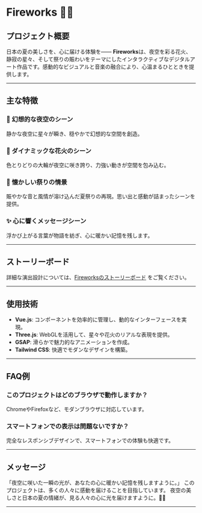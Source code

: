 # Fireworks 🌌🎆

## プロジェクト概要
日本の夏の美しさを、心に届ける体験を―― **Fireworks**は、夜空を彩る花火、静寂の星々、そして祭りの賑わいをテーマにしたインタラクティブなデジタルアート作品です。感動的なビジュアルと音楽の融合により、心温まるひとときを提供します。

---

## 主な特徴
### 🌠 幻想的な夜空のシーン
静かな夜空に星々が瞬き、穏やかで幻想的な空間を創造。
### 🎇 ダイナミックな花火のシーン
色とりどりの大輪が夜空に咲き誇り、力強い動きが空間を包み込む。
### 🎎 懐かしい祭りの情景
賑やかな音と風情が溶け込んだ夏祭りの再現。思い出と感動が詰まったシーンを提供。
### ✨ 心に響くメッセージシーン
浮かび上がる言葉が物語を紡ぎ、心に暖かい記憶を残します。

---

## ストーリーボード
詳細な演出設計については、[Fireworksのストーリーボード](./Fireworks-storyboard.md) をご覧ください。

---

## 使用技術
- **Vue.js**: コンポーネントを効率的に管理し、動的なインターフェースを実現。
- **Three.js**: WebGLを活用して、星々や花火のリアルな表現を提供。
- **GSAP**: 滑らかで魅力的なアニメーションを作成。
- **Tailwind CSS**: 快適でモダンなデザインを構築。

---

## FAQ例

### このプロジェクトはどのブラウザで動作しますか？
ChromeやFirefoxなど、モダンブラウザに対応しています。

### スマートフォンでの表示は問題ないですか？
完全なレスポンシブデザインで、スマートフォンでの体験も快適です。

---

## メッセージ
「夜空に咲いた一瞬の光が、あなたの心に暖かい記憶を残しますように。」 このプロジェクトは、多くの人々に感動を届けることを目指しています。 夜空の美しさと日本の夏の情緒が、見る人々の心に光を届けますように。🌌✨

---
